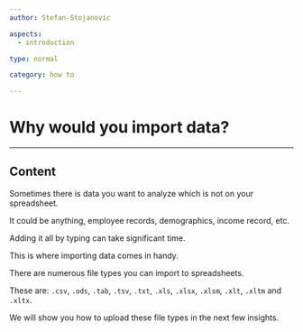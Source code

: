 ```yaml
---
author: Stefan-Stojanovic

aspects:
  - introduction

type: normal

category: how to

---
```


# Why would you import data?

---
## Content

Sometimes there is data you want to analyze which is not on your spreadsheet.

It could be anything, employee records, demographics, income record, etc.

Adding it all by typing can take significant time. 

This is where importing data comes in handy.

There are numerous file types you can import to spreadsheets. 

These are: `.csv`, `.ods`, `.tab`, `.tsv`, `.txt`, `.xls`, `.xlsx`, `.xlsm`, `.xlt`, `.xltm` and `.xltx`.

We will show you how to upload these file types in the next few insights.
